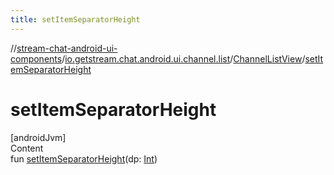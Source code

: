 ```yaml
---
title: setItemSeparatorHeight
---
```

//[stream-chat-android-ui-components](../../../index.md)/[io.getstream.chat.android.ui.channel.list](../index.md)/[ChannelListView](index.md)/[setItemSeparatorHeight](setItemSeparatorHeight.md)



# setItemSeparatorHeight  
[androidJvm]  
Content  
fun [setItemSeparatorHeight](setItemSeparatorHeight.md)(dp: [Int](https://kotlinlang.org/api/latest/jvm/stdlib/kotlin/-int/index.html))  



